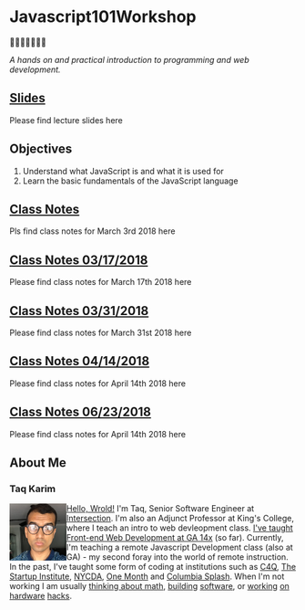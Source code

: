 # Javascript101Workshop
🎉🎈🎂🍾🎊🍻💃

*A hands on and practical introduction to programming and web development.*

## [Slides](https://mottaquikarim.github.io/rehearsal/public/stage.html?source=xsfhx#/)
Please find lecture slides here

## Objectives
1. Understand what JavaScript is and what it is used for
2. Learn the basic fundamentals of the JavaScript language


## [Class Notes](https://github.com/FEWDMaterials/IntroToCoding/tree/master/ClassNotes)
Pls find class notes for March 3rd 2018 here

## [Class Notes 03/17/2018](https://github.com/FEWDMaterials/Javascript101Workshop/tree/master/ClassNotes/03172018)
Please find class notes for March 17th 2018 here

## [Class Notes 03/31/2018](https://github.com/FEWDMaterials/Javascript101Workshop/tree/master/ClassNotes/03312018)
Please find class notes for March 31st 2018 here

## [Class Notes 04/14/2018](https://github.com/FEWDMaterials/Javascript101Workshop/tree/master/ClassNotes/04142018)
Please find class notes for April 14th 2018 here

## [Class Notes 06/23/2018](https://github.com/FEWDMaterials/Javascript101Workshop/tree/master/ClassNotes/06232018)
Please find class notes for April 14th 2018 here

## About Me

### Taq Karim
<img src="https://github.com/FEWDMaterials/Javascript101Workshop/blob/master/assets/taq_new.png?raw=true" style="width: 100px; height: auto;" width="100" align="left"> 

[Hello, Wrold!](https://medium.com/@the_taqquikarim/console-log-hello-wrold-3e3abeb44396) I'm Taq, Senior Software Engineer at [Intersection](https://twitter.com/intersection_co). I'm also an Adjunct Professor at King's College, where I teach an intro to web devleopment class. [I've taught Front-end Web Development at GA 14x](https://medium.com/@the_taqquikarim/10-lessons-learned-from-100-weeks-of-teaching-fewd-12c43db14f6b) (so far). Currently, I'm teaching a remote Javascript Development class (also at GA) - my second foray into the world of remote instruction. In the past, I've taught some form of coding at institutions such as [C4Q](https://www.c4q.nyc/), [The Startup Institute](https://www.startupinstitute.com/), [NYCDA](https://nycda.com/), [One Month](https://onemonth.com/) and [Columbia Splash](https://columbia.learningu.org/). When I'm not working I am usually [thinking about math](https://medium.com/math-musings/why-does-25-25-2-2-1-100-25-an-explanation-6c7e7b283d41), [building](https://medium.com/@the_taqquikarim/a-technique-for-saving-content-from-a-data-text-html-uri-10f045a8876d) [software](https://medium.com/@the_taqquikarim/introducing-bonfire-2c0e437895e2), or [working](https://photos.app.goo.gl/w1crzgI7DqCgGR373) [on](https://photos.app.goo.gl/EaFkp5SmyO0opkg32) [hardware](https://photos.app.goo.gl/tvxPl2zbIMl7FEnK2) [hacks](https://www.instagram.com/p/8rARZNND_t/?taken-by=taqqui.karim).

